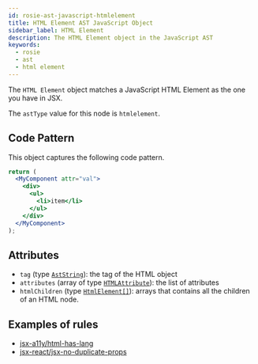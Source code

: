 ```yaml
---
id: rosie-ast-javascript-htmlelement
title: HTML Element AST JavaScript Object
sidebar_label: HTML Element
description: The HTML Element object in the JavaScript AST
keywords:
  - rosie
  - ast
  - html element
---
```


The `HTML Element` object matches a JavaScript HTML Element as the one you have in JSX.

The `astType` value for this node is `htmlelement`.

## Code Pattern

This object captures the following code pattern.

```jsx
return (
  <MyComponent attr="val">
    <div>
      <ul>
        <li>item</li>
      </ul>
    </div>
  </MyComponent>
);
```

## Attributes

- `tag` (type [`AstString`](/docs/rosie/ast/common/rosie-ast-common-aststring)): the tag of the HTML object
- `attributes` (array of type [`HTMLAttribute`](/docs/rosie/ast/javascript/rosie-ast-javascript-htmlattribute)): the list of attributes
- `htmlChildren` (type [`HtmlElement[]`](/docs/rosie/ast/javascript/rosie-ast-javascript-htmlelement)): arrays that contains all the children of an HTML node.

## Examples of rules

- [jsx-a11y/html-has-lang](https://app.codiga.io/hub/ruleset/jsx-a11y/html-has-lang)
- [jsx-react/jsx-no-duplicate-props](https://app.codiga.io/hub/ruleset/jsx-react/jsx-no-duplicate-props)
